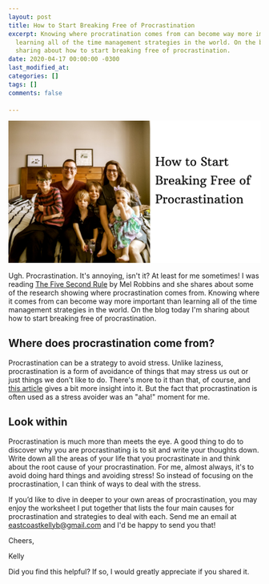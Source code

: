 ```yaml
---
layout: post
title: How to Start Breaking Free of Procrastination
excerpt: Knowing where procratination comes from can become way more important than
  learning all of the time management strategies in the world. On the blog today I'm
  sharing about how to start breaking free of procrastination.
date: 2020-04-17 00:00:00 -0300
last_modified_at: 
categories: []
tags: []
comments: false

---
```

![](/assets/img/20200417_130806_0000.png)

Ugh. Procrastination. It's annoying, isn't it? At least for me sometimes! I was reading [The Five Second Rule]() by Mel Robbins and she shares about some of the research showing where procrastination comes from. Knowing where it comes from can become way more important than learning all of the time management strategies in the world. On the blog today I'm sharing about how to start breaking free of procrastination.

## Where does procrastination come from?

Procrastination can be a strategy to avoid stress. Unlike laziness, procrastination is a form of avoidance of things that may stress us out or just things we don't like to do. There's more to it than that, of course, and [this article](https://www.nytimes.com/2019/03/25/smarter-living/why-you-procrastinate-it-has-nothing-to-do-with-self-control.html) gives a bit more insight into it. But the fact that procrastination is often used as a stress avoider was an "aha!" moment for me.

## Look within

Procrastination is much more than meets the eye. A good thing to do to discover why you are procrastinating is to sit and write your thoughts down. Write down all the areas of your life that you procrastinate in and think about the root cause of your procrastination. For me, almost always, it's to avoid doing hard things and avoiding stress! So instead of focusing on the procrastination, I can think of ways to deal with the stress.

If you’d like to dive in deeper to your own areas of procrastination, you may enjoy the worksheet I put together that lists the four main causes for procrastination and strategies to deal with each. Send me an email at eastcoastkellyb@gmail.com and I'd be happy to send you that!

Cheers,

Kelly

Did you find this helpful? If so, I would greatly appreciate if you shared it.